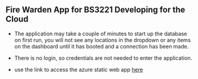## Fire Warden App for BS3221 Developing for the Cloud ##

- The application may take a couple of minutes to start up the database on first run, you will not see any locations in the dropdown or any items on the dashboard until it has booted and a connection has been made.

- There is no login, so credentials are not needed to enter the application.

- use the link to access the azure static web app 
[here](https://kind-bay-0a1d6f303.6.azurestaticapps.net/)
